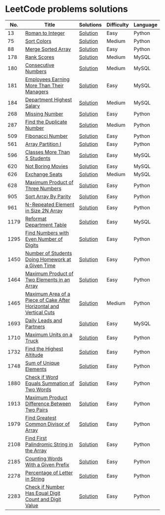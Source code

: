 
# LeetCode problems solutions

|  No.  |      Title     |   Solutions   |  Difficulty  |  Language  |                
|-----|----------------|---------------|--------------|-------------|
|13|[Roman to Integer](https://leetcode.com/problems/roman-to-integer/)|[Solution](https://github.com/Mennatallah9/LeetCode/blob/24f23608ee05c9f699d270dc6c6df7de233fbd7d/LeetCode%20Solutions/13.%20Roman%20to%20Integer.py)|Easy|Python|
|75|[Sort Colors](https://leetcode.com/problems/sort-colors/)|[Solution](https://github.com/Mennatallah9/LeetCode/blob/0b8bcbf6215cbf8f69d541051018a4b318ad2e1f/LeetCode%20Solutions/75.%20Sort%20Colors.py)|Medium|Python|
|88|[Merge Sorted Array](https://leetcode.com/problems/merge-sorted-array/)|[Solution](https://github.com/Mennatallah9/LeetCode/blob/main/LeetCode%20Solutions/88.%20Merge%20Sorted%20Array.py)|Easy|Python|
|178|[Rank Scores](https://leetcode.com/problems/rank-scores/)|[Solution](https://github.com/Mennatallah9/LeetCode/blob/8718c261b221773e77de09d7846191f9994157e1/LeetCode%20Solutions/178.%20Rank%20Scores.md)|Medium|MySQL|
|180|[Consecutive Numbers](https://leetcode.com/problems/consecutive-numbers/)|[Solution](https://github.com/Mennatallah9/LeetCode/blob/8718c261b221773e77de09d7846191f9994157e1/LeetCode%20Solutions/180.%20Consecutive%20Numbers.md)|Medium|MySQL|
|181|[Employees Earning More Than Their Managers](https://leetcode.com/problems/employees-earning-more-than-their-managers/)|[Solution](https://github.com/Mennatallah9/LeetCode/blob/52d21b3da6447f6887a90542d1e8e97cbefa68fc/LeetCode%20Solutions/181.%20Employees%20Earning%20More%20Than%20Their%20Managers.md)|Easy|MySQL|
|184|[Department Highest Salary](https://leetcode.com/problems/department-highest-salary/)|[Solution](https://github.com/Mennatallah9/LeetCode/blob/8718c261b221773e77de09d7846191f9994157e1/LeetCode%20Solutions/184.%20Department%20Highest%20Salary.md)|Medium|MySQL|
|268|[Missing Number](https://leetcode.com/problems/missing-number/)|[Solution](https://github.com/Mennatallah9/LeetCode/blob/0b8bcbf6215cbf8f69d541051018a4b318ad2e1f/LeetCode%20Solutions/268.%20Missing%20Number.py)|Easy|Python|
|287|[Find the Duplicate Number](https://leetcode.com/problems/find-the-duplicate-number/)|[Solution](https://github.com/Mennatallah9/LeetCode/blob/320e0825fe7cb0a70099dbe9edffb874af685f4a/LeetCode%20Solutions/287.%20Find%20the%20Duplicate%20Number.py)|Medium|Python|
|509|[Fibonacci Number](https://leetcode.com/problems/fibonacci-number/)|[Solution](https://github.com/Mennatallah9/LeetCode/blob/66a232655c841b90583d69296bb21be03e9427dc/LeetCode%20Solutions/509.%20Fibonacci%20Number.py)|Easy|Python|
|561|[Array Partition I](https://leetcode.com/problems/array-partition-i/)|[Solution](https://github.com/Mennatallah9/LeetCode/blob/c3ef7439f190b82e9534c4812de8cbc4737c8a4f/LeetCode%20Solutions/561.%20Array%20Partition%20I.py)|Easy|Python|
|596|[Classes More Than 5 Students](https://leetcode.com/problems/classes-more-than-5-students/)|[Solution](https://github.com/Mennatallah9/LeetCode/blob/52d21b3da6447f6887a90542d1e8e97cbefa68fc/LeetCode%20Solutions/596.%20Classes%20More%20Than%205%20Students.md)|Easy|MySQL|
|620|[Not Boring Movies](https://leetcode.com/problems/not-boring-movies/)|[Solution](https://github.com/Mennatallah9/LeetCode/blob/52d21b3da6447f6887a90542d1e8e97cbefa68fc/LeetCode%20Solutions/620.%20Not%20Boring%20Movies.md)|Easy|MySQL|
|626|[Exchange Seats](https://leetcode.com/problems/exchange-seats/)|[Solution](https://github.com/Mennatallah9/LeetCode/blob/8718c261b221773e77de09d7846191f9994157e1/LeetCode%20Solutions/626.%20Exchange%20Seats.md)|Medium|MySQL|
|628|[Maximum Product of Three Numbers](https://leetcode.com/problems/maximum-product-of-three-numbers/)|[Solution](https://github.com/Mennatallah9/LeetCode/blob/547c22be33d346bcb16ba7f288fe09405fafb1f4/LeetCode%20Solutions/628.%20Maximum%20Product%20of%20Three%20Numbers.py)|Easy|Python|
|905|[Sort Array By Parity](https://leetcode.com/problems/sort-array-by-parity/)|[Solution](https://github.com/Mennatallah9/LeetCode/blob/91d7f6a73f4b263aaf5130267be674a6b9271359/LeetCode%20Solutions/905.%20Sort%20Array%20By%20Parity.py)|Easy|Python|
|961|[N-Repeated Element in Size 2N Array](https://leetcode.com/problems/n-repeated-element-in-size-2n-array/)|[Solution](https://github.com/Mennatallah9/LeetCode/blob/351f0e1f9b3d9322a76026f1440cb56dd0bf2b33/LeetCode%20Solutions/961.%20N-Repeated%20Element%20in%20Size%202N%20Array.py)|Easy|Python|
|1179|[Reformat Department Table](https://leetcode.com/problems/reformat-department-table/)|[Solution](https://github.com/Mennatallah9/LeetCode/blob/787eadb7af422e55abf4f25b05e73453eed90257/LeetCode%20Solutions/1179.%20Reformat%20Department%20Table.md)|Easy|MySQL|
|1295|[Find Numbers with Even Number of Digits](https://leetcode.com/problems/find-numbers-with-even-number-of-digits/)|[Solution](https://github.com/Mennatallah9/LeetCode/blob/97f013123eed4c689a65922f9256d5d910f85870/LeetCode%20Solutions/1295.%20Find%20Numbers%20with%20Even%20Number%20of%20Digits.py)|Easy|Python|
|1450|[Number of Students Doing Homework at a Given Time](https://leetcode.com/problems/number-of-students-doing-homework-at-a-given-time/)|[Solution](https://github.com/Mennatallah9/LeetCode/blob/97f013123eed4c689a65922f9256d5d910f85870/LeetCode%20Solutions/1450.%20Number%20of%20Students%20Doing%20Homework%20at%20a%20Given%20Time.py)|Easy|Python|
|1464|[Maximum Product of Two Elements in an Array](https://leetcode.com/problems/maximum-product-of-two-elements-in-an-array/)|[Solution](https://github.com/Mennatallah9/LeetCode/blob/97f013123eed4c689a65922f9256d5d910f85870/LeetCode%20Solutions/1464.%20Maximum%20Product%20of%20Two%20Elements%20in%20an%20Array.py)|Easy|Python|
|1465|[Maximum Area of a Piece of Cake After Horizontal and Vertical Cuts](https://leetcode.com/problems/maximum-area-of-a-piece-of-cake-after-horizontal-and-vertical-cuts/)|[Solution](https://github.com/Mennatallah9/LeetCode/blob/6c400c4043e6165cc86ab611002c63714f75815f/LeetCode%20Solutions/1465.%20Maximum%20Area%20of%20a%20Piece%20of%20Cake%20After%20Horizontal%20and%20Vertical%20Cuts.py)|Medium|Python|
|1693|[Daily Leads and Partners](https://leetcode.com/problems/daily-leads-and-partners/)|[Solution](https://github.com/Mennatallah9/LeetCode/blob/02e3c1a56ad789fada11176b74864b3d7833a63b/LeetCode%20Solutions/1693.%20Daily%20Leads%20and%20Partners.md)|Easy|MySQL|
|1710|[Maximum Units on a Truck](https://leetcode.com/problems/maximum-units-on-a-truck/)|[Solution](https://github.com/Mennatallah9/LeetCode/blob/f932c04ce88e2991a2f3e32aa29b980389e0f10d/LeetCode%20Solutions/1710.%20Maximum%20Units%20on%20a%20Truck.py)|Easy|Python|
|1732|[Find the Highest Altitude](https://leetcode.com/problems/find-the-highest-altitude/)|[Solution](https://github.com/Mennatallah9/LeetCode/blob/97f013123eed4c689a65922f9256d5d910f85870/LeetCode%20Solutions/1732.%20Find%20the%20Highest%20Altitude.py)|Easy|Python|
|1748|[Sum of Unique Elements](https://leetcode.com/problems/sum-of-unique-elements/)|[Solution](https://github.com/Mennatallah9/LeetCode/blob/351f0e1f9b3d9322a76026f1440cb56dd0bf2b33/LeetCode%20Solutions/1748.%20Sum%20of%20Unique%20Elements.py)|Easy|Python|
|1880|[Check if Word Equals Summation of Two Words](https://leetcode.com/problems/check-if-word-equals-summation-of-two-words/)|[Solution](https://github.com/Mennatallah9/LeetCode/blob/351f0e1f9b3d9322a76026f1440cb56dd0bf2b33/LeetCode%20Solutions/1880.%20Check%20if%20Word%20Equals%20Summation%20of%20Two%20Words.py)|Easy|Python|
|1913|[Maximum Product Difference Between Two Pairs](https://leetcode.com/problems/maximum-product-difference-between-two-pairs/)|[Solution](https://github.com/Mennatallah9/LeetCode/blob/97f013123eed4c689a65922f9256d5d910f85870/LeetCode%20Solutions/1913.%20Maximum%20Product%20Difference%20Between%20Two%20Pairs.py)|Easy|Python|
|1979|[Find Greatest Common Divisor of Array](https://leetcode.com/problems/find-greatest-common-divisor-of-array/)|[Solution](https://github.com/Mennatallah9/LeetCode/blob/97f013123eed4c689a65922f9256d5d910f85870/LeetCode%20Solutions/1979.%20Find%20Greatest%20Common%20Divisor%20of%20Array.py)|Easy|Python|
|2108|[Find First Palindromic String in the Array](https://leetcode.com/problems/find-first-palindromic-string-in-the-array/)|[Solution](https://github.com/Mennatallah9/LeetCode/blob/5eb3f99a40a2951e897ea771b55b39697125c512/LeetCode%20Solutions/2108.%20Find%20First%20Palindromic%20String%20in%20the%20Array.py)|Easy|Python|
|2185|[Counting Words With a Given Prefix](https://leetcode.com/problems/counting-words-with-a-given-prefix/)|[Solution](https://github.com/Mennatallah9/LeetCode/blob/97f013123eed4c689a65922f9256d5d910f85870/LeetCode%20Solutions/2185.%20Counting%20Words%20With%20a%20Given%20Prefix.py)|Easy|Python|
|2278|[Percentage of Letter in String](https://leetcode.com/problems/percentage-of-letter-in-string/)|[Solution](https://github.com/Mennatallah9/LeetCode/blob/4ef112f8cfa590f68f693c93e712e519020bafda/LeetCode%20Solutions/2278.%20Percentage%20of%20Letter%20in%20String.py)|Easy|Python|
|2283|[Check if Number Has Equal Digit Count and Digit Value](https://leetcode.com/problems/check-if-number-has-equal-digit-count-and-digit-value/)|[Solution](https://github.com/Mennatallah9/LeetCode/blob/351f0e1f9b3d9322a76026f1440cb56dd0bf2b33/LeetCode%20Solutions/2283.%20Check%20if%20Number%20Has%20Equal%20Digit%20Count%20and%20Digit%20Value.py)|Easy|Python|
